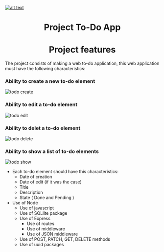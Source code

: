 <a href="https://www.core-code.io/">

![alt text](https://uploads-ssl.webflow.com/5eb2f56932c3562feab232e3/5f73550d00249e7e96c9f3de_Logo.png 'corecodeio')

</a>

<h1 align="center">Project To-Do App</h1>


<h1 align="center">Project features</h1>
<p>The project consists of making a web to-do application, this web application must have the following characteristics:</p>

<h3>Ability to create a new to-do element</h3> 

![todo create](https://user-images.githubusercontent.com/108826299/197689917-29a64a87-1870-4a3b-84bc-8c12d83256fd.gif)


<h3> Ability to edit a to-do element</h3> 

![todo edit](https://user-images.githubusercontent.com/108826299/197690231-8048a406-5143-461b-9ace-a721490d602b.gif)


<h3> Ability to delet a to-do element</h3> 

![todo  delete](https://user-images.githubusercontent.com/108826299/197690246-febc79c4-0d13-422b-bd9f-6ceac550b7fb.gif)


<h3>Ability to show a list of to-do elements</h3> 

![todo show](https://user-images.githubusercontent.com/108826299/197690266-78f8c70c-5784-4e0e-875f-de90f396bc9a.gif)



- Each to-do element should have this characteristics:
  - Date of creation
  - Date of edit (if it was the case)
  - Title
  - Description
  - State ( Done and Pending )
- Use of Node
  - Use of javascript
  - Use of SQLlite package
  - Use of Express
    - Use of routes
    - Use of middleware
    - Use of JSON middleware
  - Use of POST, PATCH, GET, DELETE methods
  - Use of uuid packages
